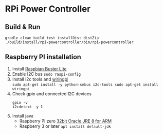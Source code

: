 # RPi Power Controller

## Build & Run
```
gradle clean build test installDist distZip
./build/install/rpi-powercontroller/bin/rpi-powercontroller
``` 

## Raspberry PI installation
1. Install [Raspbian Buster Lite](https://downloads.raspberrypi.org/raspbian_lite_latest)  
2. Enable I2C bus ``sudo raspi-config`` 
3. Install i2c tools and [wiringpi](http://wiringpi.com/download-and-install/)  
   ``
   sudo apt-get install -y python-smbus i2c-tools
   sudo apt-get install wiringpi
   `` 
4. Check gpio and connected I2C devices
   ```
   gpio -v
   i2cdetect -y 1
   ```
5. Install java
   * Raspberry PI zero [32bit Oracle JRE 8 for ARM](https://www.oracle.com/java/technologies/javase-jdk8-downloads.html)
   * Raspberry 3 or later ``apt install default-jdk``
   